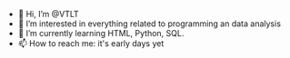 - 👋 Hi, I’m @VTLT
- 👀 I’m interested in everything related to programming an data analysis
- 🌱 I’m currently learning HTML, Python, SQL.  
- 📫 How to reach me: it's early days yet

<!---
VTLT/VTLT is a ✨ special ✨ repository because its `README.md` (this file) appears on your GitHub profile.
You can click the Preview link to take a look at your changes.
--->

